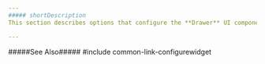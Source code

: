 ```yaml
---
##### shortDescription
This section describes options that configure the **Drawer** UI component's contents, behavior and appearance.

---
```

#####See Also#####
#include common-link-configurewidget